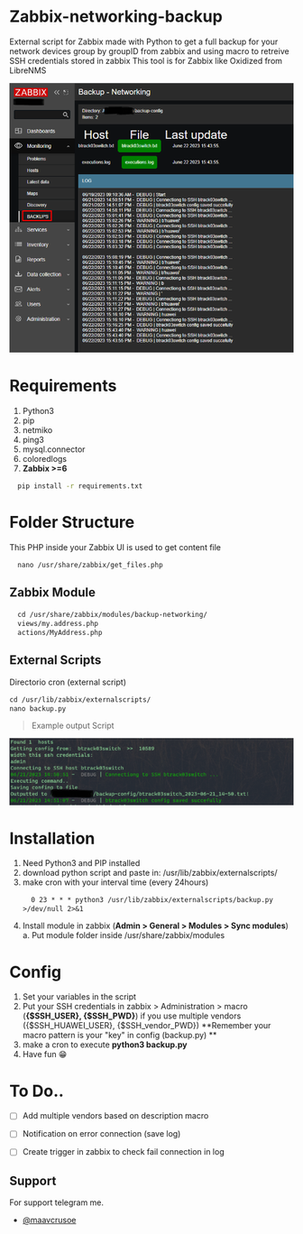 # Zabbix-networking-backup
External script for Zabbix made with Python to get a full backup for your network devices group by groupID from zabbix and using macro to retreive SSH credentials stored in zabbix 
This tool is for Zabbix like Oxidized from LibreNMS

![Zabbix backup module](https://github.com/maavcrusoe/Zabbix-networking-backup/blob/main/example.png)

# Requirements
1. Python3
2. pip
3. netmiko
4. ping3
5. mysql.connector
6. coloredlogs
7. **Zabbix >=6**

```bash
  pip install -r requirements.txt
``` 

# Folder Structure

This PHP inside your Zabbix UI is used to get content file
```
  nano /usr/share/zabbix/get_files.php
```

## Zabbix Module
```
  cd /usr/share/zabbix/modules/backup-networking/
  views/my.address.php
  actions/MyAddress.php
```

## External Scripts
Directorio cron (external script)
```
cd /usr/lib/zabbix/externalscripts/
nano backup.py
```
> Example output Script

![Alt text](https://github.com/maavcrusoe/Zabbix-networking-backup/blob/main/backup.png)

# Installation

1. Need Python3 and PIP installed
2. download python script and paste in: /usr/lib/zabbix/externalscripts/
3. make cron with your interval time (every 24hours)
   ```
     0 23 * * * python3 /usr/lib/zabbix/externalscripts/backup.py >/dev/null 2>&1
   ```
5. Install module in zabbix (**Admin > General > Modules > Sync modules**)
  a. Put module folder inside /usr/share/zabbix/modules

# Config
1. Set your variables in the script
2. Put your SSH credentials in zabbix > Administration > macro (**{$SSH_USER}, {$SSH_PWD}**) if you use multiple vendors ({$SSH_HUAWEI_USER}, {$SSH_vendor_PWD})
   **Remember your macro pattern is your "key" in config (backup.py) **  
3. make a cron to execute **python3 backup.py**
4. Have fun 😁


# To Do..
- [ ] Add multiple vendors based on description macro
- [ ] Notification on error connection (save log)
- [ ] Create trigger in zabbix to check fail connection in log


## Support

For support telegram me.
- [@maavcrusoe](https://t.me/maavcrusoe)

